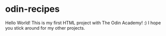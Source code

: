 # odin-recipes

Hello World!
This is my first HTML project with The Odin Academy! :) I hope you stick around for my other projects.